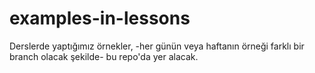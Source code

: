 # examples-in-lessons
Derslerde yaptığımız örnekler, -her günün veya haftanın örneği farklı bir branch olacak şekilde- bu repo'da yer alacak.
